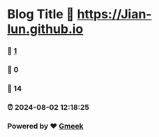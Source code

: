 # Blog Title :link: https://Jian-lun.github.io 
### :page_facing_up: [1](https://Jian-lun.github.io/tag.html) 
### :speech_balloon: 0 
### :hibiscus: 14 
### :alarm_clock: 2024-08-02 12:18:25 
### Powered by :heart: [Gmeek](https://github.com/Meekdai/Gmeek)
